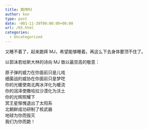 ```yaml
---
title: 跪拜MJ
author: kxn
type: post
date: -001-11-30T00:00:00+00:00
url: /65.html
categories:
  - Uncategorized
---
```


又睡不着了，起来跪拜 MJ，希望能够睡着。再这么下去身体要顶不住了。

以郭沫若给斯大林的诗向 MJ 致以最崇高的敬意：

原子弹的威力在你面前只是儿戏　　　　  
细菌战的威协在你面前只是梦呓　　　　  
你的光暖使南北两冰洋化为暖流　　　　  
你的润泽使撒哈拉沙漠化为沃土  
你的光辉照耀下  
冥王星惭愧退出了太阳系  
北朝鲜成功研制了核武器  
地球为你而毁灭  
我们为你而跪！
